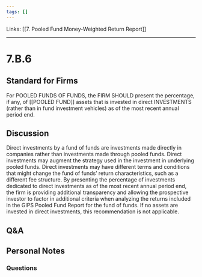 ```yaml
---
tags: []
---
```

Links: [[7. Pooled Fund Money-Weighted Return Report]]
___
# 7.B.6
## Standard for Firms
For POOLED FUNDS OF FUNDS, the FIRM SHOULD present the percentage, if any, of [[POOLED FUND]] assets that is invested in direct INVESTMENTS (rather than in fund investment vehicles) as of the most recent annual period end.
## Discussion
Direct investments by a fund of funds are investments made directly in companies rather than investments made through pooled funds. Direct investments may augment the strategy used in the investment in underlying pooled funds. Direct investments may have different terms and conditions that might change the fund of funds’ return characteristics, such as a different fee structure. By presenting the percentage of investments dedicated to direct investments as of the most recent annual period end, the firm is providing additional transparency and allowing the prospective investor to factor in additional criteria when analyzing the returns included in the GIPS Pooled Fund Report for the fund of funds. If no assets are invested in direct investments, this recommendation is not applicable.
## Q&A

## Personal Notes

### Questions